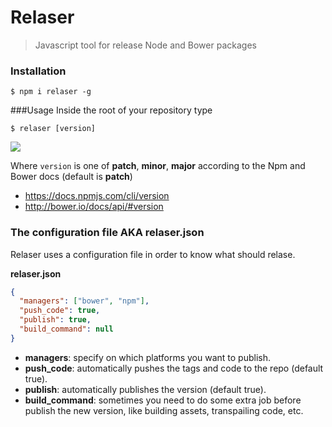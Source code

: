 # Relaser
> Javascript tool for release Node and Bower packages


### Installation

`$ npm i relaser -g` 

###Usage
Inside the root of your repository type

`$ relaser [version]` 

![](https://raw.github.com/zzarcon/relaser/master/relaser.gif)

Where `version` is one of **patch**, **minor**, **major** according to the Npm and Bower docs (default is **patch**)

* https://docs.npmjs.com/cli/version
* http://bower.io/docs/api/#version

### The configuration file AKA relaser.json
Relaser uses a configuration file in order to know what should relase.

**relaser.json**
```json
{
  "managers": ["bower", "npm"],
  "push_code": true,
  "publish": true,
  "build_command": null
}
```
* **managers**: specify on which platforms you want to publish.
* **push_code**: automatically pushes the tags and code to the repo (default true).
* **publish**: automatically publishes the version (default true).
* **build_command**: sometimes you need to do some extra job before publish the new version, like building assets, transpailing code, etc.
